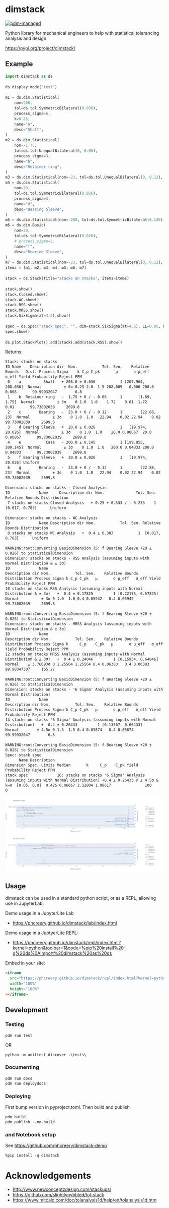 # dimstack

[![pdm-managed](https://img.shields.io/badge/pdm-managed-blueviolet)](https://pdm.fming.dev)

Python library for mechanical engineers to help with statistical tolerancing analysis and design.

https://pypi.org/project/dimstack/

## Example

```python
import dimstack as ds

ds.display.mode("text")

m1 = ds.dim.Statistical(
    nom=208,
    tol=ds.tol.SymmetricBilateral(0.036),
    process_sigma=6,
    k=0.25,
    name="a",
    desc="Shaft",
)
m2 = ds.dim.Statistical(
    nom=-1.75,
    tol=ds.tol.UnequalBilateral(0, 0.06),
    process_sigma=3,
    name="b",
    desc="Retainer ring",
)
m3 = ds.dim.Statistical(nom=-23, tol=ds.tol.UnequalBilateral(0, 0.12), process_sigma=3, name="c", desc="Bearing")
m4 = ds.dim.Statistical(
    nom=20,
    tol=ds.tol.SymmetricBilateral(0.026),
    process_sigma=3,
    name="d",
    desc="Bearing Sleeve",
)
m5 = ds.dim.Statistical(nom=-200, tol=ds.tol.SymmetricBilateral(0.145), process_sigma=3, name="e", desc="Case")
m6 = ds.dim.Basic(
    nom=20,
    tol=ds.tol.SymmetricBilateral(0.026),
    # process_sigma=3,
    name="f",
    desc="Bearing Sleeve",
)
m7 = ds.dim.Statistical(nom=-23, tol=ds.tol.UnequalBilateral(0, 0.12), process_sigma=3, name="g", desc="Bearing")
items = [m1, m2, m3, m4, m5, m6, m7]

stack = ds.Stack(title="stacks on stacks", items=items)

stack.show()
stack.Closed.show()
stack.WC.show()
stack.RSS.show()
stack.MRSS.show()
stack.SixSigma(at=4.5).show()

spec = ds.Spec("stack spec", "", dim=stack.SixSigma(at=4.5), LL=0.05, UL=0.8)
spec.show()

ds.plot.StackPlot().add(stack).add(stack.RSS).show()
```

Returns:

```
Stack: stacks on stacks
ID Name    Description dir  Nom.           Tol. Sen.    Relative Bounds   Dist. Process Sigma    k C_p C_pk       μ       σ μ_eff   σ_eff Yield Probability Reject PPM
 0    a          Shaft   + 208.0 ± 0.036           1 [207.964, 208.036]  Normal          ± 6σ 0.25 2.0  1.5 208.009   0.006 208.0   0.008       99.99932047        6.8
 1    b  Retainer ring   -  1.75 + 0 / - 0.06      1       [1.69, 1.75]  Normal          ± 3σ    0 1.0  1.0    1.72    0.01  1.72    0.01       99.73002039     2699.8
 2    c        Bearing   -  23.0 + 0 / - 0.12      1        [22.88, 23]  Normal          ± 3σ    0 1.0  1.0   22.94    0.02 22.94    0.02       99.73002039     2699.8
 3    d Bearing Sleeve   +  20.0 ± 0.026           1   [19.974, 20.026]  Normal          ± 3σ    0 1.0  1.0    20.0 0.00867  20.0 0.00867       99.73002039     2699.8
 4    e           Case   - 200.0 ± 0.145           1 [199.855, 200.145]  Normal          ± 3σ    0 1.0  1.0   200.0 0.04833 200.0 0.04833       99.73002039     2699.8
 5    f Bearing Sleeve   +  20.0 ± 0.026           1   [19.974, 20.026] Uniform
 6    g        Bearing   -  23.0 + 0 / - 0.12      1        [22.88, 23]  Normal          ± 3σ    0 1.0  1.0   22.94    0.02 22.94    0.02       99.73002039     2699.8

Dimension: stacks on stacks - Closed Analysis
ID             Name     Description dir Nom.              Tol. Sen. Relative Bounds Distribution
 7 stacks on stacks Closed Analysis   + 0.25 + 0.533 / - 0.233    1  [0.017, 0.783]      Uniform

Dimension: stacks on stacks - WC Analysis
ID             Name Description dir Nom.           Tol. Sen. Relative Bounds Distribution
 8 stacks on stacks WC Analysis   +  0.4 ± 0.383           1  [0.017, 0.783]      Uniform

WARNING:root:Converting BasicDimension (5: f Bearing Sleeve +20 ± 0.026) to StatisticalDimension
Dimension: stacks on stacks - RSS Analysis (assuming inputs with Normal Distribution & ± 3σ)
ID             Name                                                    Description dir Nom.           Tol. Sen.    Relative Bounds Distribution Process Sigma k C_p C_pk   μ       σ μ_eff   σ_eff Yield Probability Reject PPM
10 stacks on stacks RSS Analysis (assuming inputs with Normal Distribution & ± 3σ)   +  0.4 ± 0.17825         1 [0.22175, 0.57825]       Normal          ± 3σ 0 1.0  1.0 0.4 0.05942   0.4 0.05942       99.73002039     2699.8

WARNING:root:Converting BasicDimension (5: f Bearing Sleeve +20 ± 0.026) to StatisticalDimension
Dimension: stacks on stacks - MRSS Analysis (assuming inputs with Normal Distribution & ± 3σ)
ID             Name                                                     Description dir Nom.           Tol. Sen.    Relative Bounds Distribution Process Sigma k     C_p    C_pk   μ       σ μ_eff   σ_eff Yield Probability Reject PPM
12 stacks on stacks MRSS Analysis (assuming inputs with Normal Distribution & ± 3σ)   +  0.4 ± 0.24046         1 [0.15954, 0.64046]       Normal    ± 3.76693σ 0 1.25564 1.25564 0.4 0.06383   0.4 0.06383       99.98347307     165.27

WARNING:root:Converting BasicDimension (5: f Bearing Sleeve +20 ± 0.026) to StatisticalDimension
Dimension: stacks on stacks - '6 Sigma' Analysis (assuming inputs with Normal Distribution)
ID             Name                                                   Description dir Nom.           Tol. Sen.    Relative Bounds Distribution Process Sigma k C_p C_pk   μ       σ μ_eff   σ_eff Yield Probability Reject PPM
14 stacks on stacks '6 Sigma' Analysis (assuming inputs with Normal Distribution)   +  0.4 ± 0.26433         1 [0.13567, 0.66433]       Normal        ± 4.5σ 0 1.5  1.5 0.4 0.05874   0.4 0.05874       99.99932047        6.8

WARNING:root:Converting BasicDimension (5: f Bearing Sleeve +20 ± 0.026) to StatisticalDimension
Spec: stack spec
      Name Description                                                                                                        Dimension Spec. Limits Median       k     C_p    C_pk Yield Probability Reject PPM
stack spec             16: stacks on stacks '6 Sigma' Analysis (assuming inputs with Normal Distribution) +0.4 ± 0.26433 @ ± 4.5σ & k=0  [0.05, 0.8]  0.425 0.06667 2.12804 1.98617               100          0

```

![](./docs/newplot.png)
![](./docs/newplot2.png)

## Usage

dimstack can be used in a standard python script, or as a REPL, allowing use in JupyterLab.

Demo usage in a JupyterLite Lab

- https://phcreery.github.io/dimstack/lab/index.html

Demo usage in a JuptyerLite REPL:

- https://phcreery.github.io/dimstack/repl/index.html?kernel=python&toolbar=1&code=%pip%20install%20-q%20ds%0Aimport%20dimstack%20as%20ds

Embed in your site:

```html
<iframe
  src="https://phcreery.github.io/dimstack/repl/index.html?kernel=python&toolbar=1&code=%pip%20install%20-q%20ds%0Aimport%20dimstack%20as%20ds"
  width="100%"
  height="100%"
></iframe>
```

## Development

### Testing

```
pdm run test
```

OR

```
python -m unittest discover .\tests\
```

### Documenting

```
pdm run docs
pdm run deploydocs
```

### Deploying

First bump version in pyproject.toml. Then build and publish

```
pdm build
pdm publish --no-build
```

### and Notebook setup

See https://github.com/phcreery/dimstack-demo

```
%pip install -q dimstack
```

# Acknowledgements

- http://www.newconceptzdesign.com/stackups/
- https://github.com/slightlynybbled/tol-stack
- https://www.mitcalc.com/doc/tolanalysis1d/help/en/tolanalysis1d.htm
